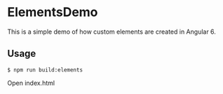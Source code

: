 # ElementsDemo
This is a simple demo of how custom elements are created in Angular 6.

## Usage

```$ npm run build:elements```

Open index.html